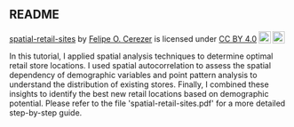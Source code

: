 ## README

<p xmlns:cc="http://creativecommons.org/ns#" xmlns:dct="http://purl.org/dc/terms/"><a property="dct:title" rel="cc:attributionURL" href="https://github.com/Cerezer/spatial-retail-sites">spatial-retail-sites</a> by <a rel="cc:attributionURL dct:creator" property="cc:attributionName" href="https://cerezerfelipe.wixsite.com/cerezer">Felipe O. Cerezer</a> is licensed under <a href="https://creativecommons.org/licenses/by/4.0/?ref=chooser-v1" target="_blank" rel="license noopener noreferrer" style="display:inline-block;">CC BY 4.0<img style="height:22px!important;margin-left:3px;vertical-align:text-bottom;" src="https://mirrors.creativecommons.org/presskit/icons/cc.svg?ref=chooser-v1" alt=""><img style="height:22px!important;margin-left:3px;vertical-align:text-bottom;" src="https://mirrors.creativecommons.org/presskit/icons/by.svg?ref=chooser-v1" alt=""></a></p>

In this tutorial, I applied spatial analysis techniques to determine optimal retail store locations. I used spatial autocorrelation to assess the spatial dependency of demographic variables and point pattern analysis to understand the distribution of existing stores. Finally, I combined these insights to identify the best new retail locations based on demographic potential. Please refer to the file 'spatial-retail-sites.pdf' for a more detailed step-by-step guide.
